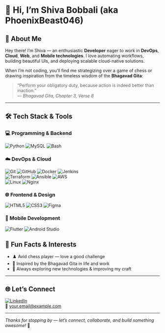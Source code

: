 # 👋 Hi, I’m Shiva Bobbali (aka PhoenixBeast046)

## 🚀 About Me  
Hey there! I’m Shiva — an enthusiastic **Developer** eager to work in **DevOps**, **Cloud**, **Web**, and **Mobile technologies**. I love automating workflows, building beautiful UIs, and deploying scalable cloud-native solutions.

When I’m not coding, you’ll find me strategizing over a game of chess or drawing inspiration from the timeless wisdom of the **Bhagavad Gita**:

> “Perform your obligatory duty, because action is indeed better than inaction.”  
> — *Bhagavad Gita, Chapter 3, Verse 8*

---

## 🛠️ Tech Stack & Tools

### 💻 Programming & Backend  
![Python](https://img.shields.io/badge/-Python-000?logo=python) 
![MySQL](https://img.shields.io/badge/-MySQL-000?logo=mysql) 
![Bash](https://img.shields.io/badge/-Bash-000?logo=gnubash)

### ☁️ DevOps & Cloud  
![Git](https://img.shields.io/badge/-Git-000?logo=git) 
![GitHub](https://img.shields.io/badge/-GitHub-000?logo=github) 
![Docker](https://img.shields.io/badge/-Docker-000?logo=docker) 
![Jenkins](https://img.shields.io/badge/-Jenkins-000?logo=jenkins)  
![Terraform](https://img.shields.io/badge/-Terraform-000?logo=terraform) 
![Ansible](https://img.shields.io/badge/-Ansible-000?logo=ansible) 
![AWS](https://img.shields.io/badge/-AWS-000?logo=amazonaws)  
![Linux](https://img.shields.io/badge/-Linux-000?logo=linux) 
![Nginx](https://img.shields.io/badge/-Nginx-000?logo=nginx)

### 🌐 Frontend & Design  
![HTML5](https://img.shields.io/badge/-HTML5-000?logo=html5) 
![CSS3](https://img.shields.io/badge/-CSS3-000?logo=css3) 
![Figma](https://img.shields.io/badge/-Figma-000?logo=figma)

### 📱 Mobile Development  
![Flutter](https://img.shields.io/badge/-Flutter-000?logo=flutter) 
![Android Studio](https://img.shields.io/badge/-Android%20Studio-000?logo=androidstudio)

## 🎲 Fun Facts & Interests  
- ♟️ Avid chess player — love a good challenge  
- 📖 Inspired by the Bhagavad Gita in life and work  
- 🚀 Always exploring new technologies & improving my craft

---

## 🌐 Let’s Connect

[![LinkedIn](https://img.shields.io/badge/LinkedIn-0077B5?logo=linkedin&logoColor=white)](https://www.linkedin.com/in/shiva-bobbali/)  
📧 your.email@example.com

---

_Thanks for stopping by — let’s connect, collaborate, and build something awesome!_ 🚀

